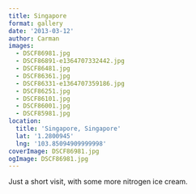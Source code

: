 ```yaml
---
title: Singapore
format: gallery
date: '2013-03-12'
author: Carman
images:
  - DSCF86981.jpg
  - DSCF86891-e1364707332442.jpg
  - DSCF86481.jpg
  - DSCF86361.jpg
  - DSCF86331-e1364707359186.jpg
  - DSCF86251.jpg
  - DSCF86101.jpg
  - DSCF86001.jpg
  - DSCF85981.jpg
location:
  title: 'Singapore, Singapore'
  lat: '1.2800945'
  lng: '103.85094909999998'
coverImage: DSCF86981.jpg
ogImage: DSCF86981.jpg
---
```


Just a short visit, with some more nitrogen ice cream.
